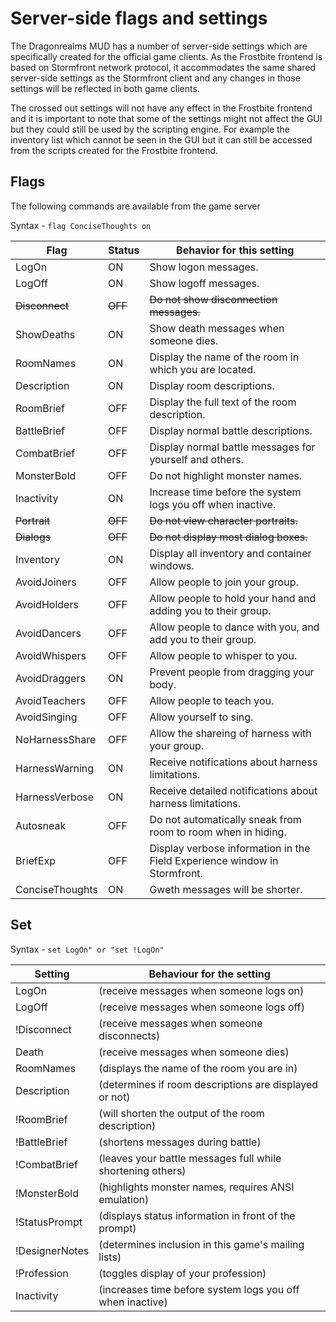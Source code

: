 # Server-side flags and settings

The Dragonrealms MUD has a number of server-side settings which are specifically created for the official
game clients. As the Frostbite frontend is based on Stormfront network protocol, it accommodates the
same shared server-side settings as the Stormfront client and any changes in those settings will be reflected
in both game clients.

The crossed out settings will not have any effect in the Frostbite frontend and it is important to note
that some of the settings might not affect the GUI but they could still be used by the scripting engine.
For example the inventory list which cannot be seen in the GUI but it can still be accessed from the scripts
created for the Frostbite frontend.

## Flags

The following commands are available from the game server

Syntax - `flag ConciseThoughts on`


|Flag           |Status|Behavior for this setting
|---------------|------|-------------------------
|LogOn          |ON    |Show logon messages.
|LogOff         |ON    |Show logoff messages.
|~~Disconnect~~ |~~OFF~~   |~~Do not show disconnection messages.~~
|ShowDeaths     |ON    |Show death messages when someone dies.
|RoomNames      |ON    |Display the name of the room in which you are located.
|Description    |ON    |Display room descriptions.
|RoomBrief      |OFF   |Display the full text of the room description.
|BattleBrief    |OFF   |Display normal battle descriptions.
|CombatBrief    |OFF   |Display normal battle messages for yourself and others.
|MonsterBold    |OFF   |Do not highlight monster names.
|Inactivity     |ON    |Increase time before the system logs you off when inactive.
|~~Portrait~~   |~~OFF~~   |~~Do not view character portraits.~~
|~~Dialogs~~    |~~OFF~~   |~~Do not display most dialog boxes.~~
|Inventory      |ON    |Display all inventory and container windows.
|AvoidJoiners   |OFF   |Allow people to join your group.
|AvoidHolders   |OFF   |Allow people to hold your hand and adding you to their group.
|AvoidDancers   |OFF   |Allow people to dance with you, and add you to their group.
|AvoidWhispers  |OFF   |Allow people to whisper to you.
|AvoidDraggers  |ON    |Prevent people from dragging your body.
|AvoidTeachers  |OFF   |Allow people to teach you.
|AvoidSinging   |OFF   |Allow yourself to sing.
|NoHarnessShare |OFF   |Allow the shareing of harness with your group.
|HarnessWarning |ON    |Receive notifications about harness limitations.
|HarnessVerbose |ON    |Receive detailed notifications about harness limitations.
|Autosneak      |OFF   |Do not automatically sneak from room to room when in hiding.
|BriefExp       |OFF   |Display verbose information in the Field Experience window in Stormfront.
|ConciseThoughts|ON    |Gweth messages will be shorter.


## Set

Syntax - `set LogOn" or "set !LogOn"`

|Setting|Behaviour for the setting
|-|-
|LogOn         |(receive messages when someone logs on)
|LogOff        |(receive messages when someone logs off)
|!Disconnect   | (receive messages when someone disconnects)
|Death         |(receive messages when someone dies)
|RoomNames     |(displays the name of the room you are in)
|Description   |(determines if room descriptions are displayed or not)
|!RoomBrief    | (will shorten the output of the room description)
|!BattleBrief  | (shortens messages during battle)
|!CombatBrief  | (leaves your battle messages full while shortening others)
|!MonsterBold  | (highlights monster names, requires ANSI emulation)
|!StatusPrompt | (displays status information in front of the prompt)
|!DesignerNotes| (determines inclusion in this game's mailing lists)
|!Profession   | (toggles display of your profession)
|Inactivity    |(increases time before system logs you off when inactive)
